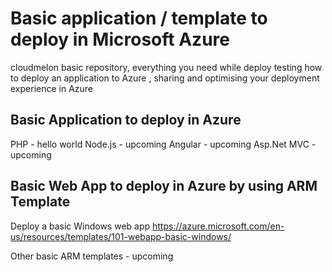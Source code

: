 # Basic application / template to deploy in Microsoft Azure
cloudmelon basic repository, everything you need while deploy testing how to deploy an application to Azure ,  sharing and optimising your deployment experience in Azure


## Basic Application to deploy in Azure
PHP - hello world
Node.js - upcoming
Angular - upcoming
Asp.Net MVC - upcoming

## Basic Web App to deploy in Azure by using ARM Template 

Deploy a basic Windows web app
https://azure.microsoft.com/en-us/resources/templates/101-webapp-basic-windows/

Other basic ARM templates - upcoming 
